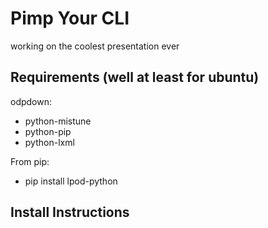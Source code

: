 # Pimp Your CLI

working on the coolest presentation ever


## Requirements (well at least for ubuntu)

odpdown:
- python-mistune
- python-pip
- python-lxml

From pip:
- pip install lpod-python

## Install Instructions





